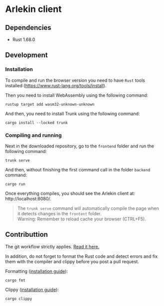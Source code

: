 # Arlekin client

## Dependencies
- Rust 1.68.0

## Development
### Installation
To compile and run the browser version you need to have `Rust` tools installed (https://www.rust-lang.org/tools/install).

Then you need to install WebAssembly using the following command:
```
rustup target add wasm32-unknown-unknown
```
And then, you need to install Trunk using the following command:
```
cargo install --locked trunk
```
### Compiling and running
Next in the downloaded repository, go to the `frontend` folder and run the following command:
```
trunk serve
```
And then, without finishing the first command call in the folder `backend` command:
```
cargo run
```
Once everything compiles, you should see the Arlekin client at: http://localhost:8080/.

> The `trunk serve` command will automatically compile the page when it detects changes in the `frontent` folder.<br>
Warning: Remember to reload cache your browser (CTRL+F5).

## Contributtion
The git workflow strictly applies. [Read it here.](docs/GitWorkflow.md)

In addition, do not forget to format the Rust code and detect errors and fix them with the compiler and clippy before you post a pull request.

Formatting ([installation guide](https://github.com/rust-lang/rustfmt#on-the-stable-toolchain)):
```
cargo fmt
```

Clippy ([installation guide](https://github.com/rust-lang/rust-clippy#step-2-install-clippy)):
```
cargo clippy
```
